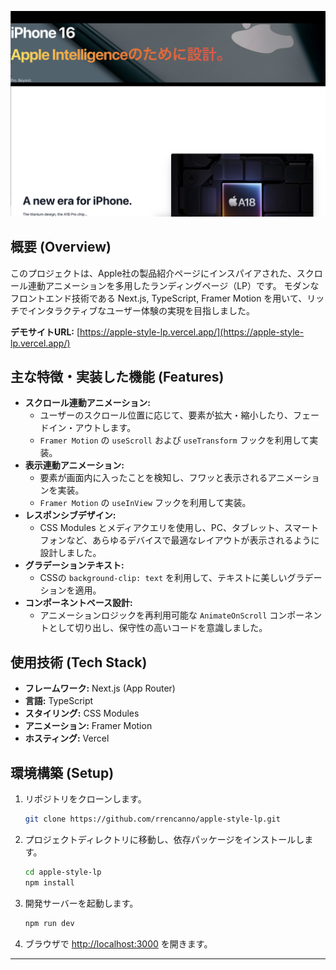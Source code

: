 ![Apple-Style LP Screenshot](./images/screenshot.png)

## 概要 (Overview)

このプロジェクトは、Apple社の製品紹介ページにインスパイアされた、スクロール連動アニメーションを多用したランディングページ（LP）です。
モダンなフロントエンド技術である Next.js, TypeScript, Framer Motion を用いて、リッチでインタラクティブなユーザー体験の実現を目指しました。

**デモサイトURL:** [https://apple-style-lp.vercel.app/](https://apple-style-lp.vercel.app/)

## 主な特徴・実装した機能 (Features)

-   **スクロール連動アニメーション:**
    -   ユーザーのスクロール位置に応じて、要素が拡大・縮小したり、フェードイン・アウトします。
    -   `Framer Motion` の `useScroll` および `useTransform` フックを利用して実装。
-   **表示連動アニメーション:**
    -   要素が画面内に入ったことを検知し、フワッと表示されるアニメーションを実装。
    -   `Framer Motion` の `useInView` フックを利用して実装。
-   **レスポンシブデザイン:**
    -   CSS Modules とメディアクエリを使用し、PC、タブレット、スマートフォンなど、あらゆるデバイスで最適なレイアウトが表示されるように設計しました。
-   **グラデーションテキスト:**
    -   CSSの `background-clip: text` を利用して、テキストに美しいグラデーションを適用。
-   **コンポーネントベース設計:**
    -   アニメーションロジックを再利用可能な `AnimateOnScroll` コンポーネントとして切り出し、保守性の高いコードを意識しました。

## 使用技術 (Tech Stack)

-   **フレームワーク:** Next.js (App Router)
-   **言語:** TypeScript
-   **スタイリング:** CSS Modules
-   **アニメーション:** Framer Motion
-   **ホスティング:** Vercel

## 環境構築 (Setup)

1.  リポジトリをクローンします。
    ```bash
    git clone https://github.com/rrencanno/apple-style-lp.git
    ```
2.  プロジェクトディレクトリに移動し、依存パッケージをインストールします。
    ```bash
    cd apple-style-lp
    npm install
    ```
3.  開発サーバーを起動します。
    ```bash
    npm run dev
    ```
4.  ブラウザで [http://localhost:3000](http://localhost:3000) を開きます。

---
